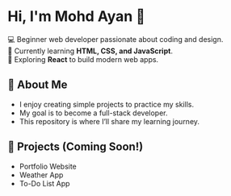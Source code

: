 # Hi, I'm Mohd Ayan 👋

💻 Beginner web developer passionate about coding and design.  
🌱 Currently learning **HTML, CSS, and JavaScript**.  
🚀 Exploring **React** to build modern web apps.  

## 📌 About Me
- I enjoy creating simple projects to practice my skills.  
- My goal is to become a full-stack developer.  
- This repository is where I’ll share my learning journey.  

## 🌟 Projects (Coming Soon!)
- Portfolio Website  
- Weather App  
- To-Do List App  
